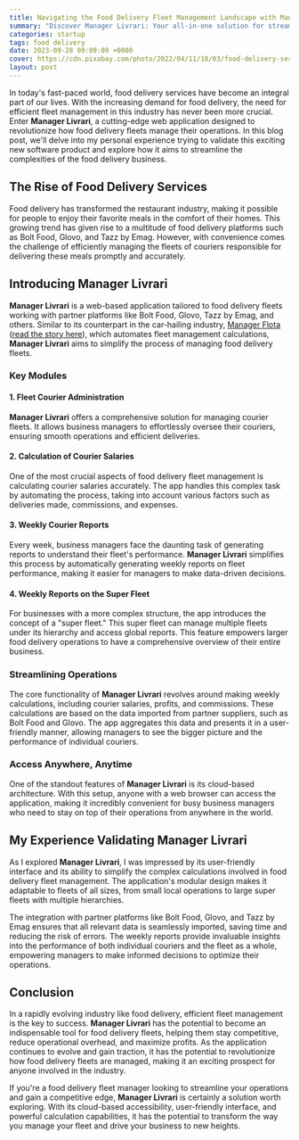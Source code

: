 ```yaml
---
title: Navigating the Food Delivery Fleet Management Landscape with ManagerLivrari
summary: "Discover Manager Livrari: Your all-in-one solution for streamlining food delivery fleet management. Automate calculations, generate weekly reports, and optimize your operations with ease."
categories: startup
tags: food delivery
date: 2023-09-28 09:09:09 +0000
cover: https://cdn.pixabay.com/photo/2022/04/11/18/03/food-delivery-service-7126334_960_720.jpg
layout: post
---
```


In today's fast-paced world, food delivery services have become an integral part of our lives. With the increasing demand for food delivery, the need for efficient fleet management in this industry has never been more crucial. Enter **Manager Livrari**, a cutting-edge web application designed to revolutionize how food delivery fleets manage their operations. In this blog post, we'll delve into my personal experience trying to validate this exciting new software product and explore how it aims to streamline the complexities of the food delivery business.

## The Rise of Food Delivery Services

Food delivery has transformed the restaurant industry, making it possible for people to enjoy their favorite meals in the comfort of their homes. This growing trend has given rise to a multitude of food delivery platforms such as Bolt Food, Glovo, and Tazz by Emag. However, with convenience comes the challenge of efficiently managing the fleets of couriers responsible for delivering these meals promptly and accurately.

## Introducing Manager Livrari

**Manager Livrari** is a web-based application tailored to food delivery fleets working with partner platforms like Bolt Food, Glovo, Tazz by Emag, and others. Similar to its counterpart in the car-hailing industry, [Manager Flota](https://managerflota.ro) ([read the story here](https://whyboobo.com/startup/manager-flota-idea-validation/)), which automates fleet management calculations, **Manager Livrari** aims to simplify the process of managing food delivery fleets.

### Key Modules

#### 1. Fleet Courier Administration

**Manager Livrari** offers a comprehensive solution for managing courier fleets. It allows business managers to effortlessly oversee their couriers, ensuring smooth operations and efficient deliveries.

#### 2. Calculation of Courier Salaries

One of the most crucial aspects of food delivery fleet management is calculating courier salaries accurately. The app handles this complex task by automating the process, taking into account various factors such as deliveries made, commissions, and expenses.

#### 3. Weekly Courier Reports

Every week, business managers face the daunting task of generating reports to understand their fleet's performance. **Manager Livrari** simplifies this process by automatically generating weekly reports on fleet performance, making it easier for managers to make data-driven decisions.

#### 4. Weekly Reports on the Super Fleet

For businesses with a more complex structure, the app introduces the concept of a "super fleet." This super fleet can manage multiple fleets under its hierarchy and access global reports. This feature empowers larger food delivery operations to have a comprehensive overview of their entire business.

### Streamlining Operations

The core functionality of **Manager Livrari** revolves around making weekly calculations, including courier salaries, profits, and commissions. These calculations are based on the data imported from partner suppliers, such as Bolt Food and Glovo. The app aggregates this data and presents it in a user-friendly manner, allowing managers to see the bigger picture and the performance of individual couriers.

### Access Anywhere, Anytime

One of the standout features of **Manager Livrari** is its cloud-based architecture. With this setup, anyone with a web browser can access the application, making it incredibly convenient for busy business managers who need to stay on top of their operations from anywhere in the world.

## My Experience Validating Manager Livrari

As I explored **Manager Livrari**, I was impressed by its user-friendly interface and its ability to simplify the complex calculations involved in food delivery fleet management. The application's modular design makes it adaptable to fleets of all sizes, from small local operations to large super fleets with multiple hierarchies.

The integration with partner platforms like Bolt Food, Glovo, and Tazz by Emag ensures that all relevant data is seamlessly imported, saving time and reducing the risk of errors. The weekly reports provide invaluable insights into the performance of both individual couriers and the fleet as a whole, empowering managers to make informed decisions to optimize their operations.

## Conclusion

In a rapidly evolving industry like food delivery, efficient fleet management is the key to success. **Manager Livrari** has the potential to become an indispensable tool for food delivery fleets, helping them stay competitive, reduce operational overhead, and maximize profits. As the application continues to evolve and gain traction, it has the potential to revolutionize how food delivery fleets are managed, making it an exciting prospect for anyone involved in the industry.

If you're a food delivery fleet manager looking to streamline your operations and gain a competitive edge, **Manager Livrari** is certainly a solution worth exploring. With its cloud-based accessibility, user-friendly interface, and powerful calculation capabilities, it has the potential to transform the way you manage your fleet and drive your business to new heights.